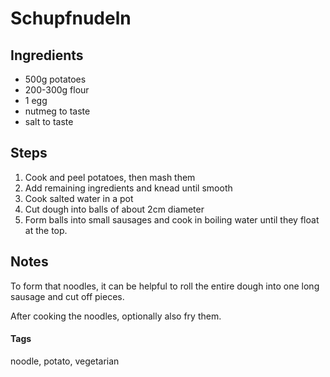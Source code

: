 # Schupfnudeln

## Ingredients

* 500g potatoes 
* 200-300g flour
* 1 egg
* nutmeg to taste
* salt to taste

## Steps

1. Cook and peel potatoes, then mash them
2. Add remaining ingredients and knead until smooth
3. Cook salted water in a pot
3. Cut dough into balls of about 2cm diameter
4. Form balls into small sausages and cook in boiling water until they float at the top.

## Notes

To form that noodles, it can be helpful to roll the entire dough into one long sausage and cut off pieces.

After cooking the noodles, optionally also fry them.

#### Tags
noodle, potato, vegetarian
